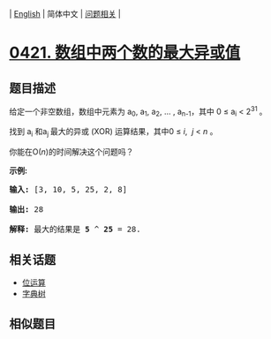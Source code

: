 
| [English](README_EN.md) | 简体中文 | [问题相关](QUESTION.md) |
# [0421. 数组中两个数的最大异或值](https://leetcode-cn.com/problems/maximum-xor-of-two-numbers-in-an-array/)
## 题目描述
<p>给定一个非空数组，数组中元素为 a<sub>0</sub>, a<sub>1</sub>, a<sub>2</sub>, &hellip; , a<sub>n-1</sub>，其中 0 &le; a<sub>i</sub> &lt; 2<sup>31&nbsp;</sup>。</p>

<p>找到 a<sub>i</sub> 和a<sub>j&nbsp;</sub>最大的异或 (XOR) 运算结果，其中0 &le; <em>i</em>,&nbsp;&nbsp;<em>j</em> &lt; <em>n&nbsp;</em>。</p>

<p>你能在O(<em>n</em>)的时间解决这个问题吗？</p>

<p><strong>示例:</strong></p>

<pre>
<strong>输入:</strong> [3, 10, 5, 25, 2, 8]

<strong>输出:</strong> 28

<strong>解释:</strong> 最大的结果是 <strong>5</strong> ^ <strong>25</strong> = 28.
</pre>

## 相关话题
- [位运算](https://leetcode-cn.com/tag/bit-manipulation)
- [字典树](https://leetcode-cn.com/tag/trie)
## 相似题目


